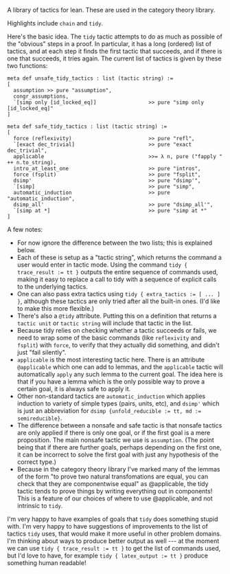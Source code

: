 A library of tactics for lean. These are used in the category theory library.

Highlights include `chain` and `tidy`.

Here's the basic idea. The `tidy` tactic attempts to do as much as possible of the "obvious" steps in a proof. In particular, it has a long (ordered) list of tactics, and at each step it finds the first tactic that succeeds, and if there is one that succeeds, it tries again. The current list of tactics is given by these two functions:

````
meta def unsafe_tidy_tactics : list (tactic string) :=
[
  assumption >> pure "assumption",
  congr_assumptions,
  `[simp only [id_locked_eq]]                 >> pure "simp only [id_locked_eq]"
]

meta def safe_tidy_tactics : list (tactic string) :=
[
  force (reflexivity)                         >> pure "refl", 
  `[exact dec_trivial]                        >> pure "exact dec_trivial",
  applicable                                  >>= λ n, pure ("fapply " ++ n.to_string),
  intro_at_least_one                          >> pure "intros",
  force (fsplit)                              >> pure "fsplit", 
  dsimp'                                      >> pure "dsimp'",
  `[simp]                                     >> pure "simp",
  automatic_induction                         >> pure "automatic_induction",
  dsimp_all'                                  >> pure "dsimp_all'",
  `[simp at *]                                >> pure "simp at *"
]
````

A few notes:
* For now ignore the difference between the two lists; this is explained below.
* Each of these is setup as a "tactic string", which returns the command a user would enter in tactic mode. Using the command `tidy { trace_result := tt }` outputs the entire sequence of commands used, making it easy to replace a call to tidy with a sequence of explicit calls to the underlying tactics.
* One can also pass extra tactics using `tidy { extra_tactics := [ ... ] }`, although these tactics are only tried after all the built-in ones. (I'd like to make this more flexible.)
* There's also a `@tidy` attribute. Putting this on a definition that returns a `tactic unit` or `tactic string` will include that tactic in the list.
* Because tidy relies on checking whether a tactic succeeds or fails, we need to wrap some of the basic commands (like `reflexivity` and `fsplit`) with `force`, to verify that they actually did something, and didn't just "fail silently".
* `applicable` is the most interesting tactic here. There is an attribute `@applicable` which one can add to lemmas, and the `applicable` tactic will automatically `apply` any such lemma to the current goal. The idea here is that if you have a lemma which is the only possible way to prove a certain goal, it is always safe to apply it. 
* Other non-standard tactics are `automatic_induction` which applies induction to variety of simple types (pairs, units, etc), and `dsimp'` which is just an abbreviation for `dsimp {unfold_reducible := tt, md := semireducible}`.
* The difference between a nonsafe and safe tactic is that nonsafe tactics are only applied if there is only one goal, or if the first goal is a mere proposition. The main nonsafe tactic we use is `assumption`. (The point being that if there are further goals, perhaps depending on the first one, it can be incorrect to solve the first goal with just any hypothesis of the correct type.)
* Because in the category theory library I've marked many of the lemmas of the form "to prove two natural transfomations are equal, you can check that they are componentwise equal" as @applicable, the tidy tactic tends to prove things by writing everything out in components! This is a feature of our choices of where to use @applicable, and not intrinsic to `tidy`.

I'm very happy to have examples of goals that `tidy` does something stupid with. I'm very happy to have suggestions of improvements to the list of tactics `tidy` uses, that would make it more useful in other problem domains. I'm thinking about ways to produce better output as well --- at the moment we can use `tidy { trace_result := tt }` to get the list of commands used, but I'd love to have, for example `tidy { latex_output := tt }` produce something human readable!

